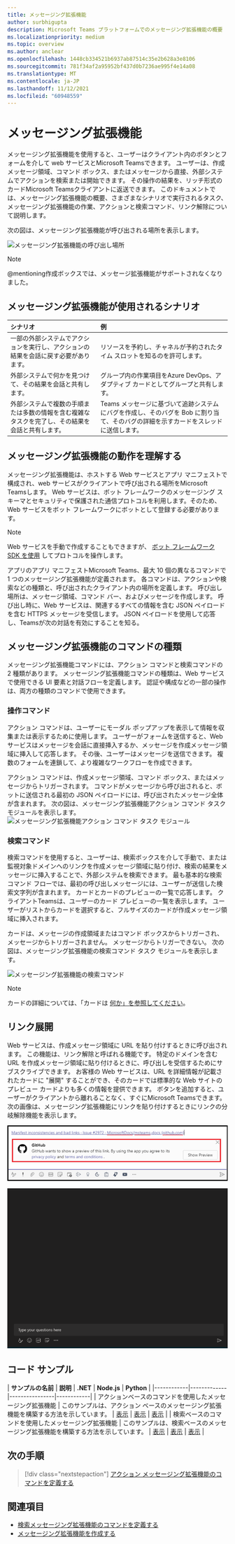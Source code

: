 ```yaml
---
title: メッセージング拡張機能
author: surbhigupta
description: Microsoft Teams プラットフォームでのメッセージング拡張機能の概要
ms.localizationpriority: medium
ms.topic: overview
ms.author: anclear
ms.openlocfilehash: 1448cb334521b6937ab87514c35e2b628a3e8106
ms.sourcegitcommit: 781f34af2a95952bf437d0b7236ae995f4e14a08
ms.translationtype: MT
ms.contentlocale: ja-JP
ms.lasthandoff: 11/12/2021
ms.locfileid: "60948559"
---
```

# <a name="messaging-extensions"></a>メッセージング拡張機能

メッセージング拡張機能を使用すると、ユーザーはクライアント内のボタンとフォームを介して web サービスとMicrosoft Teamsできます。 ユーザーは、作成メッセージ領域、コマンド ボックス、またはメッセージから直接、外部システムでアクションを検索または開始できます。 その操作の結果を、リッチ形式のカードMicrosoft Teamsクライアントに返送できます。 このドキュメントでは、メッセージング拡張機能の概要、さまざまなシナリオで実行されるタスク、メッセージング拡張機能の作業、アクションと検索コマンド、リンク解除について説明します。

次の図は、メッセージング拡張機能が呼び出される場所を表示します。

![メッセージング拡張機能の呼び出し場所](~/assets/images/messaging-extension-invoke-locations.png)

> [!NOTE]
> @mentioning作成ボックスでは、メッセージ拡張機能がサポートされなくなりました。

## <a name="scenarios-where-messaging-extensions-are-used"></a>メッセージング拡張機能が使用されるシナリオ

| シナリオ | 例 |
|:-----------------|:-----------------|
|一部の外部システムでアクションを実行し、アクションの結果を会話に戻す必要があります。|リソースを予約し、チャネルが予約されたタイム スロットを知るのを許可します。|
|外部システムで何かを見つけて、その結果を会話と共有します。|グループ内の作業項目をAzure DevOps、アダプティブ カードとしてグループと共有します。|
|外部システムで複数の手順または多数の情報を含む複雑なタスクを完了し、その結果を会話と共有します。|Teams メッセージに基づいて追跡システムにバグを作成し、そのバグを Bob に割り当て、そのバグの詳細を示すカードをスレッドに送信します。|

## <a name="understand-how-messaging-extensions-work"></a>メッセージング拡張機能の動作を理解する

メッセージング拡張機能は、ホストする Web サービスとアプリ マニフェストで構成され、web サービスがクライアントで呼び出される場所をMicrosoft Teamsします。 Web サービスは、ボット フレームワークのメッセージング スキーマとセキュリティで保護された通信プロトコルを利用します。そのため、Web サービスをボット フレームワークにボットとして登録する必要があります。 

> [!NOTE]
> Web サービスを手動で作成することもできますが、 [ボット フレームワーク SDK を使用](https://github.com/microsoft/botframework-sdk) してプロトコルを操作します。

アプリのアプリ マニフェストMicrosoft Teams、最大 10 個の異なるコマンドで 1 つのメッセージング拡張機能が定義されます。 各コマンドは、アクションや検索などの種類と、呼び出されたクライアント内の場所を定義します。 呼び出し場所は、メッセージ領域、コマンド バー、およびメッセージを作成します。 呼び出し時に、Web サービスは、関連するすべての情報を含む JSON ペイロードを含む HTTPS メッセージを受信します。 JSON ペイロードを使用して応答し、Teamsが次の対話を有効にすることを知る。 

## <a name="types-of-messaging-extension-commands"></a>メッセージング拡張機能のコマンドの種類

メッセージング拡張機能コマンドには、アクション コマンドと検索コマンドの 2 種類があります。 メッセージング拡張機能コマンドの種類は、Web サービスで使用できる UI 要素と対話フローを定義します。 認証や構成などの一部の操作は、両方の種類のコマンドで使用できます。

### <a name="action-commands"></a>操作コマンド

アクション コマンドは、ユーザーにモーダル ポップアップを表示して情報を収集または表示するために使用します。 ユーザーがフォームを送信すると、Web サービスはメッセージを会話に直接挿入するか、メッセージを作成メッセージ領域に挿入して応答します。 その後、ユーザーはメッセージを送信できます。 複数のフォームを連鎖して、より複雑なワークフローを作成できます。

アクション コマンドは、作成メッセージ領域、コマンド ボックス、またはメッセージからトリガーされます。 コマンドがメッセージから呼び出されると、ボットに送信される最初の JSON ペイロードには、呼び出されたメッセージ全体が含まれます。 次の図は、メッセージング拡張機能アクション コマンド タスク モジュールを表示します。 ![ メッセージング拡張機能アクション コマンド タスク モジュール](~/assets/images/task-module.png)

### <a name="search-commands"></a>検索コマンド

検索コマンドを使用すると、ユーザーは、検索ボックスを介して手動で、または監視対象ドメインへのリンクを作成メッセージ領域に貼り付け、検索の結果をメッセージに挿入することで、外部システムを検索できます。 最も基本的な検索コマンド フローでは、最初の呼び出しメッセージには、ユーザーが送信した検索文字列が含まれます。 カードとカードのプレビューの一覧で応答します。 クライアントTeamsは、ユーザーのカード プレビューの一覧を表示します。 ユーザーがリストからカードを選択すると、フルサイズのカードが作成メッセージ領域に挿入されます。

カードは、メッセージの作成領域またはコマンド ボックスからトリガーされ、メッセージからトリガーされません。 メッセージからトリガーできない。
次の図は、メッセージング拡張機能の検索コマンド タスク モジュールを表示します。

![メッセージング拡張機能の検索コマンド](~/assets/images/search-extension.png)

> [!NOTE]
> カードの詳細については、「カードは [何か」を参照してください](../task-modules-and-cards/what-are-cards.md)。

## <a name="link-unfurling"></a>リンク展開

Web サービスは、作成メッセージ領域に URL を貼り付けするときに呼び出されます。 この機能は、リンク解除と呼ばれる機能です。 特定のドメインを含む URL を作成メッセージ領域に貼り付けるときに、呼び出しを受信するためにサブスクライブできます。 お客様の Web サービスは、URL を詳細情報が記載されたカードに "展開" することができ、そのカードでは標準的な Web サイトのプレビュー カードよりも多くの情報を提供できます。 ボタンを追加すると、ユーザーがクライアントから離れることなく、すぐにMicrosoft Teamsできます。
次の画像は、メッセージング拡張機能にリンクを貼り付けするときにリンクの分岐解除機能を表示します。
 
![unfurl リンク](../assets/images/messaging-extension/unfurl-link.png)

![リンクのリンク解除](../assets/images/messaging-extension/link-unfurl.gif)

## <a name="code-sample"></a>コード サンプル

| **サンプルの名前** | **説明** | **.NET** | **Node.js** | **Python** |
|------------|-------------|----------------|------------|
| アクションベースのコマンドを使用したメッセージング拡張機能 | このサンプルは、アクション ベースのメッセージング拡張機能を構築する方法を示しています。 | [表示](https://github.com/microsoft/BotBuilder-Samples/tree/master/samples/csharp_dotnetcore/51.teams-messaging-extensions-action) | [表示](https://github.com/microsoft/BotBuilder-Samples/tree/master/samples/javascript_nodejs/51.teams-messaging-extensions-action) | [表示](https://github.com/microsoft/BotBuilder-Samples/tree/main/samples/python/51.teams-messaging-extensions-action) |
| 検索ベースのコマンドを使用したメッセージング拡張機能 | このサンプルは、検索ベースのメッセージング拡張機能を構築する方法を示しています。 | [表示](https://github.com/microsoft/BotBuilder-Samples/tree/master/samples/csharp_dotnetcore/50.teams-messaging-extensions-search) | [表示](https://github.com/microsoft/BotBuilder-Samples/tree/master/samples/javascript_nodejs/50.teams-messaging-extensions-search) | [表示](https://github.com/microsoft/BotBuilder-Samples/tree/main/samples/python/50.teams-messaging-extension-search) |

## <a name="next-step"></a>次の手順

> [!div class="nextstepaction"]
> [アクション メッセージング拡張機能のコマンドを定義する](~/messaging-extensions/how-to/action-commands/define-action-command.md)

## <a name="see-also"></a>関連項目

* [検索メッセージング拡張機能のコマンドを定義する](~/messaging-extensions/how-to/search-commands/define-search-command.md)
* [メッセージング拡張機能を作成する](../build-your-first-app/build-messaging-extension.md)